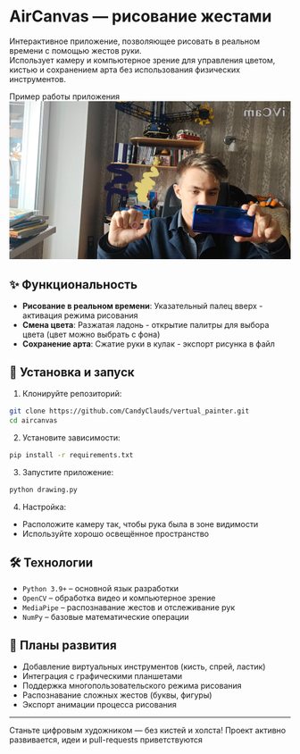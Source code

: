 # AirCanvas — рисование жестами

Интерактивное приложение, позволяющее рисовать в реальном времени с помощью жестов руки.  
Использует камеру и компьютерное зрение для управления цветом, кистью и сохранением арта без использования физических инструментов.


Пример работы приложения
![](https://github.com/CandyClauds/vertual_painter/blob/main/example0.png)

## ✨ Функциональность  
- **Рисование в реальном времени**: Указательный палец вверх - активация режима рисования  
- **Смена цвета**: Разжатая ладонь - открытие палитры для выбора цвета (цвет можно выбрать с фона)
- **Сохранение арта**: Сжатие руки в кулак - экспорт рисунка в файл  

## 🚀 Установка и запуск  
1. Клонируйте репозиторий:  
```bash 
git clone https://github.com/CandyClauds/vertual_painter.git
cd aircanvas
```

2. Установите зависимости:  
```bash 
pip install -r requirements.txt
```

3. Запустите приложение:  
```bash 
python drawing.py
```

4. Настройка:  
- Расположите камеру так, чтобы рука была в зоне видимости  
- Используйте хорошо освещённое пространство  


## 🛠 Технологии  
- `Python 3.9+` – основной язык разработки  
- `OpenCV` – обработка видео и компьютерное зрение  
- `MediaPipe` – распознавание жестов и отслеживание рук  
- `NumPy` – базовые математические операции

## 🌟 Планы развития  
- Добавление виртуальных инструментов (кисть, спрей, ластик)  
- Интеграция с графическими планшетами  
- Поддержка многопользовательского режима рисования  
- Распознавание сложных жестов (буквы, фигуры)  
- Экспорт анимации процесса рисования
---

Станьте цифровым художником — без кистей и холста!
Проект активно развивается, идеи и pull-requests приветствуются
